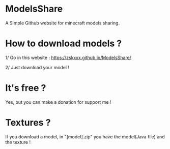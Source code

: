 # ModelsShare

A Simple Github website for minecraft models sharing.

# How to download models ?

1/ Go in this website : https://zskxxx.github.io/ModelsShare/

2/ Just download your model !

# It's free ?

Yes, but you can make a donation for support me !

# Textures ?

If you download a model, in "[model].zip" you have the model(Java file) and the texture !

